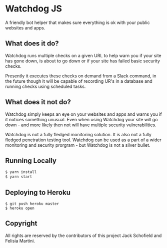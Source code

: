 # Watchdog JS
A friendly bot helper that makes sure everything is ok with your public websites and apps.

## What does it do?
Watchdog runs multiple checks on a given URL to help warn you if your site has gone down, is about to go down or if your site has failed basic security checks.

Presently it executes these checks on demand from a Slack command, in the future though it will be capable of recording UR's in a database and running checks using scheduled tasks.

## What does it not do?
Watchdog simply keeps an eye on your websites and apps and warns you if it notices something unusual. Even when using Watchdog your site will go down - and more likely then not will have multiple security vulnerabilities. 

Watchdog is not a fully fledged monitoring solution. It is also not a fully fledged penetration testing tool. Watchdog can be used as a part of a wider monitoring and security prorgram - but Watchdog is not a silver bullet.


## Running Locally

```sh
$ yarn install
$ yarn start
```

## Deploying to Heroku

```
$ git push heroku master
$ heroku open
```

## Copyright
All rights are reserved by the contributors of this project Jack Schofield and Felisia Martini.
